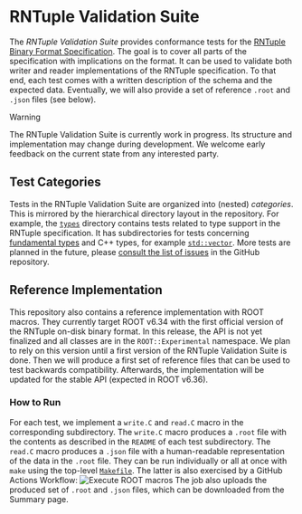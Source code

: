 # RNTuple Validation Suite

The *RNTuple Validation Suite* provides conformance tests for the [RNTuple Binary Format Specification](https://cds.cern.ch/record/2923186).
The goal is to cover all parts of the specification with implications on the format.
It can be used to validate both writer and reader implementations of the RNTuple specification.
To that end, each test comes with a written description of the schema and the expected data.
Eventually, we will also provide a set of reference `.root` and `.json` files (see below).

> [!WARNING]
> The RNTuple Validation Suite is currently work in progress.
> Its structure and implementation may change during development.
> We welcome early feedback on the current state from any interested party.

## Test Categories

Tests in the RNTuple Validation Suite are organized into (nested) *categories*.
This is mirrored by the hierarchical directory layout in the repository.
For example, the [`types`](types) directory contains tests related to type support in the RNTuple specification.
It has subdirectories for tests concerning [fundamental types](types/fundamental) and C++ types, for example [`std::vector`](types/vector).
More tests are planned in the future, please [consult the list of issues](https://github.com/root-project/rntuple-validation/issues) in the GitHub repository.

## Reference Implementation

This repository also contains a reference implementation with ROOT macros.
They currently target ROOT v6.34 with the first official version of the RNTuple on-disk binary format.
In this release, the API is not yet finalized and all classes are in the `ROOT::Experimental` namespace.
We plan to rely on this version until a first version of the RNTuple Validation Suite is done.
Then we will produce a first set of reference files that can be used to test backwards compatibility.
Afterwards, the implementation will be updated for the stable API (expected in ROOT v6.36).

### How to Run

For each test, we implement a `write.C` and `read.C` macro in the corresponding subdirectory.
The `write.C` macro produces a `.root` file with the contents as described in the `README` of each test subdirectory.
The `read.C` macro produces a `.json` file with a human-readable representation of the data in the `.root` file.
They can be run individually or all at once with `make` using the top-level [`Makefile`](Makefile).
The latter is also exercised by a GitHub Actions Workflow:
![Execute ROOT macros](https://github.com/root-project/rntuple-validation/actions/workflows/root.yml/badge.svg)
The job also uploads the produced set of `.root` and `.json` files, which can be downloaded from the Summary page.
